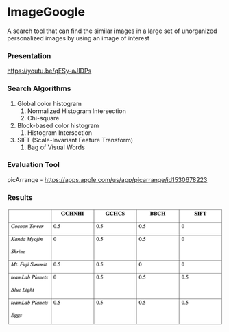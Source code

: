 # ImageGoogle
A search tool that can find the similar images in a large set of unorganized personalized images by using an image of interest

### Presentation
https://youtu.be/qESy-aJIDPs

### Search Algorithms
1. Global color histogram
    1. Normalized Histogram Intersection
    2. Chi-square
2. Block-based color histogram
    1. Histogram Intersection
3. SIFT (Scale-Invariant Feature Transform)
    1. Bag of Visual Words

### Evaluation Tool
picArrange - https://apps.apple.com/us/app/picarrange/id1530678223

### Results
![img.png](img.png)